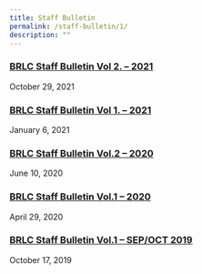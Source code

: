 ```yaml
---
title: Staff Bulletin
permalink: /staff-bulletin/1/
description: ""
---
```



<h3><a title="BRLC Staff Bulletin Vol 2. &ndash; 2021" href="/2021/10/29/brlc-staff-bulletin-vol-2-2021/" rel="bookmark">BRLC Staff Bulletin Vol 2. &ndash; 2021</a></h3>
<div>October 29, 2021</div>
<h3><a title="BRLC Staff Bulletin Vol 1. &ndash; 2021" href="/2021/01/06/brlc-staff-bulletin-2021/" rel="bookmark">BRLC Staff Bulletin Vol 1. &ndash; 2021</a></h3>
<div>January 6, 2021</div>
<h3><a title="BRLC Staff Bulletin Vol.2 &ndash; 2020" href="/2020/06/10/staff-bulletin-vol-2-2020/" rel="bookmark">BRLC Staff Bulletin Vol.2 &ndash; 2020</a></h3>
<div>June 10, 2020</div>
<h3><a title="BRLC Staff Bulletin Vol.1 &ndash; 2020" href="/2020/04/29/staff-bulletin-vol-1-2020/" rel="bookmark">BRLC Staff Bulletin Vol.1 &ndash; 2020</a></h3>
<div>April 29, 2020</div>
<h3><a title="BRLC Staff Bulletin Vol.1 &ndash; SEP/OCT 2019" href="/2019/10/17/brps-staff-bulletin-v1-n1/" rel="bookmark">BRLC Staff Bulletin Vol.1 &ndash; SEP/OCT 2019</a></h3>
<div>October 17, 2019</div>